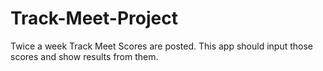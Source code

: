 # Track-Meet-Project
Twice a week Track Meet Scores are posted. This app should input those scores and show results from them.
